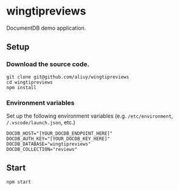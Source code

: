 # wingtipreviews

DocumentDB demo application.

## Setup

### Download the source code.

```
git clone git@github.com/aliuy/wingtipreviews
cd wingtipreviews
npm install
```

### Environment variables

Set up the following environment variables (e.g. `/etc/environment`, `/.vscode/launch.json`, etc.)

```
DOCDB_HOST="[YOUR_DOCDB_ENDPOINT_HERE]"
DOCDB_AUTH_KEY="[YOUR_DOCDB_KEY_HERE]"
DOCDB_DATABASE="wingtipreviews"
DOCDB_COLLECTION="reviews"
```

## Start

```
npm start
```
